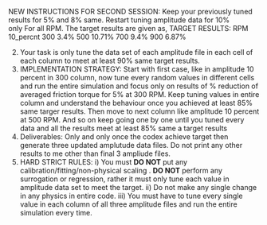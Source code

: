 NEW INSTRUCTIONS FOR SECOND SESSION:
Keep your previously tuned results for 5% and 8% same.
Restart tuning amplitude data for 10% only For all RPM.
The target results are given as,
 TARGET RESULTS:
RPM      10_percnt
300         3.4%
500         10.71%
700         9.4%
900          6.87%

2) Your task is only tune the data set of each amplitude file in each cell of each column to meet at least 90% same target results. 
3) IMPLEMENTATION STRATEGY:
Start with first case, like in amplitude 10 percent in 300 column, now tune every random values in different cells and run the entire simulation and focus only on results of % reduction of averaged friction torque for 5% at 300 RPM. Keep tuning values in entire column and understand the behaviour once you achieved at least 85% same targer results. Then move to next column like amplitude 10 percent at 500 RPM. And so on keep going one by one until you tuned every data and all the results meet at least 85% same a target results 
4) Deliverables:
Only and only once the codex achieve target then generate three updated amplutude data files. 
Do not print any other results to me other than final 3 ampliude files.
5) HARD STRICT RULES:
i) You must **DO NOT** put any calibration/fitting/non-physical scaling . **DO NOT** perform any surrogation or regression, rather it must only tune each value in amplitude data set to meet the target.
ii) Do not make any single change in any physics in entire code.
iii) You must have to tune every single value in each column of all three amplitude files and run the entire simulation every time.
